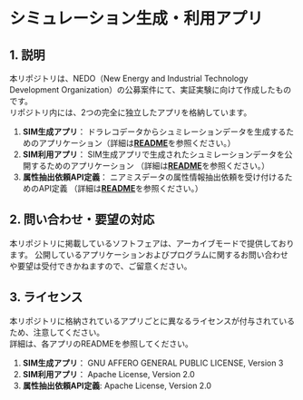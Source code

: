# シミュレーション生成・利用アプリ

## 1. 説明

本リポジトリは、NEDO（New Energy and Industrial Technology Development Organization）の公募案件にて、実証実験に向けて作成したものです。  
リポジトリ内には、2つの完全に独立したアプリを格納しています。

1. **SIM生成アプリ**： ドラレコデータからシュミレーションデータを生成するためのアプリケーション（詳細は[**README**](./sim-generation-apps/)を参照ください。）  
2. **SIM利用アプリ**： SIM生成アプリで生成されたシュミレーションデータを公開するためのアプリケーション （詳細は[**README**](./sim-usage-apps/)を参照ください。）  
3. **属性抽出依頼API定義**： ニアミスデータの属性情報抽出依頼を受け付けるためのAPI定義 （詳細は[**README**](./attr-extract-req-api/)を参照ください。） 

## 2. 問い合わせ・要望の対応

本リポジトリに掲載しているソフトフェアは、アーカイブモードで提供しております。
公開しているアプリケーションおよびプログラムに関するお問い合わせや要望は受付できかねますので、ご留意ください。

## 3. ライセンス

本リポジトリに格納されているアプリごとに異なるライセンスが付与されているため、注意してください。  
詳細は、各アプリのREADMEを参照してください。

1. **SIM生成アプリ**： GNU AFFERO GENERAL PUBLIC LICENSE, Version 3  
2. **SIM利用アプリ**： Apache License, Version 2.0  
3. **属性抽出依頼API定義**: Apache License, Version 2.0
